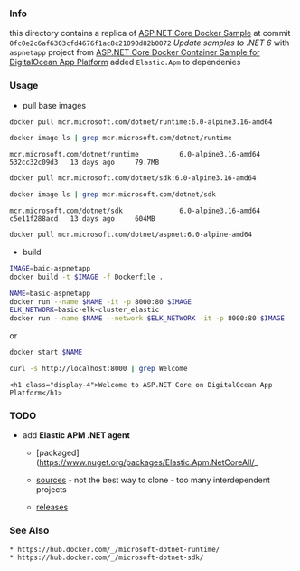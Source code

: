 ### Info
this directory contains a replica of
[ASP.NET Core Docker Sample](https://github.com/dotnet/dotnet-docker/tree/0fc0e2c6af6303cfd4676f1ac8c21090d82b0072) at commit  `0fc0e2c6af6303cfd4676f1ac8c21090d82b0072` *Update samples to .NET 6*  with `aspnetapp` project from 
[ASP.NET Core Docker Container Sample for DigitalOcean App Platform](https://github.com/creativefisher/aspnetcoresample) added `Elastic.Apm` to dependenies

### Usage

* pull base images

```sh
docker pull mcr.microsoft.com/dotnet/runtime:6.0-alpine3.16-amd64
```

```sh
docker image ls | grep mcr.microsoft.com/dotnet/runtime
```
```text
mcr.microsoft.com/dotnet/runtime          6.0-alpine3.16-amd64    532cc32c09d3   13 days ago     79.7MB
```
```sh
docker pull mcr.microsoft.com/dotnet/sdk:6.0-alpine3.16-amd64
```

```sh
docker image ls | grep mcr.microsoft.com/dotnet/sdk
```
```text
mcr.microsoft.com/dotnet/sdk              6.0-alpine3.16-amd64    c5e11f288acd   13 days ago     604MB
```
```sh
docker pull mcr.microsoft.com/dotnet/aspnet:6.0-alpine-amd64
```
* build
```sh
IMAGE=baic-aspnetapp
docker build -t $IMAGE -f Dockerfile .
```
```sh
NAME=basic-aspnetapp
docker run --name $NAME -it -p 8000:80 $IMAGE
ELK_NETWORK=basic-elk-cluster_elastic 
docker run --name $NAME --network $ELK_NETWORK -it -p 8000:80 $IMAGE
```
or
```sh
docker start $NAME
```
```sh
curl -s http://localhost:8000 | grep Welcome
```
```text
<h1 class="display-4">Welcome to ASP.NET Core on DigitalOcean App Platform</h1>
```
### TODO

* add __Elastic APM .NET agent__
  + [packaged](https://www.nuget.org/packages/Elastic.Apm.NetCoreAll/_

  + [sources](https://github.com/elastic/apm-agent-dotnet/blob/main/src/Elastic.Apm.NetCoreAll/Elastic.Apm.NetCoreAll.csproj) - not the best way to clone - too many interdependent projects

  + [releases](https://github.com/elastic/apm-agent-dotnet/releases)


### See Also

    * https://hub.docker.com/_/microsoft-dotnet-runtime/
    * https://hub.docker.com/_/microsoft-dotnet-sdk/
